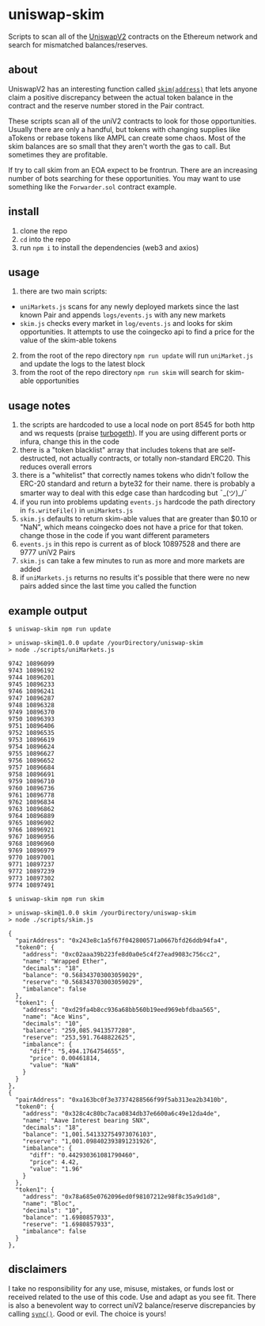 # uniswap-skim

Scripts to scan all of the [UniswapV2](https://uniswap.org/) contracts on the Ethereum network and search for mismatched balances/reserves.

## about

UniswapV2 has an interesting function called [`skim(address)`](https://github.com/Uniswap/uniswap-v2-core/blob/master/contracts/UniswapV2Pair.sol#L190-L195) that lets anyone claim a positive discrepancy between the actual token balance in the contract and the reserve number stored in the Pair contract. 

These scripts scan all of the uniV2 contracts to look for those opportunities. Usually there are only a handful, but tokens with changing supplies like aTokens or rebase tokens like AMPL can create some chaos. Most of the skim balances are so small that they aren't worth the gas to call. But sometimes they are profitable. 

If try to call skim from an EOA expect to be frontrun. There are an increasing number of bots searching for these opportunities. You may want to use something like the `Forwarder.sol` contract example.

## install

1. clone the repo
2. `cd` into the repo
3. run `npm i` to install the dependencies (web3 and axios)

## usage

1. there are two main scripts: 
  - `uniMarkets.js` scans for any newly deployed markets since the last known Pair and appends `logs/events.js` with any new markets
  - `skim.js` checks every market in `log/events.js` and looks for skim opportunities. It attempts to use the coingecko api to find a price for the value of the skim-able tokens
2. from the root of the repo directory `npm run update` will run `uniMarket.js` and update the logs to the latest block
3. from the root of the repo directory `npm run skim` will search for skim-able opportunities

## usage notes

1. the scripts are hardcoded to use a local node on port 8545 for both http and ws requests (praise [turbogeth](https://github.com/ledgerwatch/turbo-geth)). If you are using different ports or infura, change this in the code
2. there is a "token blacklist" array that includes tokens that are self-destructed, not actually contracts, or totally non-standard ERC20. This reduces overall errors
3. there is a "whitelist" that correctly names tokens who didn't follow the ERC-20 standard and return a byte32 for their name. there is probably a smarter way to deal with this edge case than hardcoding but ¯\_(ツ)_/¯
4. if you run into problems updating `events.js` hardcode the path directory in `fs.writeFile()` in `uniMarkets.js`
5. `skim.js` defaults to return skim-able values that are greater than $0.10 or "NaN", which means coingecko does not have a price for that token. change those in the code if you want different parameters
6. `events.js` in this repo is current as of block 10897528 and there are 9777 uniV2 Pairs
7. `skim.js` can take a few minutes to run as more and more markets are added
8. if `uniMarkets.js` returns no results it's possible that there were no new pairs added since the last time you called the function

## example output

```
$ uniswap-skim npm run update

> uniswap-skim@1.0.0 update /yourDirectory/uniswap-skim
> node ./scripts/uniMarkets.js

9742 10896099
9743 10896192
9744 10896201
9745 10896233
9746 10896241
9747 10896287
9748 10896328
9749 10896370
9750 10896393
9751 10896406
9752 10896535
9753 10896619
9754 10896624
9755 10896627
9756 10896652
9757 10896684
9758 10896691
9759 10896710
9760 10896736
9761 10896778
9762 10896834
9763 10896862
9764 10896889
9765 10896902
9766 10896921
9767 10896956
9768 10896960
9769 10896979
9770 10897001
9771 10897237
9772 10897239
9773 10897302
9774 10897491
```

```
$ uniswap-skim npm run skim

> uniswap-skim@1.0.0 skim /yourDirectory/uniswap-skim
> node ./scripts/skim.js

{
  "pairAddress": "0x243e8c1a5f67f042800571a0667bfd26ddb94fa4",
  "token0": {
    "address": "0xc02aaa39b223fe8d0a0e5c4f27ead9083c756cc2",
    "name": "Wrapped Ether",
    "decimals": "18",
    "balance": "0.568343703003059029",
    "reserve": "0.568343703003059029",
    "imbalance": false
  },
  "token1": {
    "address": "0xd29fa4b8cc936a68bb560b19eed969ebfdbaa565",
    "name": "Ace Wins",
    "decimals": "10",
    "balance": "259,085.9413577280",
    "reserve": "253,591.7648822625",
    "imbalance": {
      "diff": "5,494.1764754655",
      "price": 0.00461814,
      "value": "NaN"
    }
  }
},
{
  "pairAddress": "0xa163bc0f3e37374288566f99f5ab313ea2b3410b",
  "token0": {
    "address": "0x328c4c80bc7aca0834db37e6600a6c49e12da4de",
    "name": "Aave Interest bearing SNX",
    "decimals": "18",
    "balance": "1,001.541332754973076103",
    "reserve": "1,001.098402393891231926",
    "imbalance": {
      "diff": "0.442930361081790460",
      "price": 4.42,
      "value": "1.96"
    }
  },
  "token1": {
    "address": "0x78a685e0762096ed0f98107212e98f8c35a9d1d8",
    "name": "Bloc",
    "decimals": "10",
    "balance": "1.6980857933",
    "reserve": "1.6980857933",
    "imbalance": false
  }
},
```

## disclaimers

I take no responsibility for any use, misuse, mistakes, or funds lost or received related to the use of this code. Use and adapt as you see fit. There is also a benevolent way to correct uniV2 balance/reserve discrepancies by calling [`sync()`](https://github.com/Uniswap/uniswap-v2-core/blob/master/contracts/UniswapV2Pair.sol#L198-L200). Good or evil. The choice is yours!
